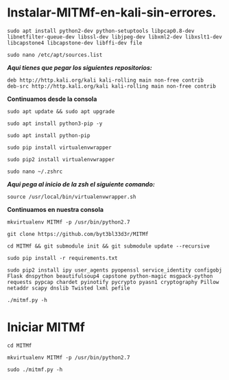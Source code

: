 # Instalar-MITMf-en-kali-sin-errores.
```
sudo apt install python2-dev python-setuptools libpcap0.8-dev libnetfilter-queue-dev libssl-dev libjpeg-dev libxml2-dev libxslt1-dev libcapstone4 libcapstone-dev libffi-dev file
```
```
sudo nano /etc/apt/sources.list
```
***Aqui tienes que pegar los siguientes repositorios:***
```
deb http://http.kali.org/kali kali-rolling main non-free contrib 
deb-src http://http.kali.org/kali kali-rolling main non-free contrib
```
**Continuamos desde la consola**
```
sudo apt update && sudo apt upgrade
```
```
sudo apt install python3-pip -y
```
```
sudo apt install python-pip
```
```
sudo pip install virtualenvwrapper
```
```
sudo pip2 install virtualenvwrapper
```
```
sudo nano ~/.zshrc
```
***Aqui pega al inicio de la zsh el siguiente comando:***
```
source /usr/local/bin/virtualenvwrapper.sh
```
**Continuamos en nuestra consola**
```
mkvirtualenv MITMf -p /usr/bin/python2.7
```
```
git clone https://github.com/byt3bl33d3r/MITMf
```
```
cd MITMf && git submodule init && git submodule update --recursive
```
```
sudo pip install -r requirements.txt
```
```
sudo pip2 install ipy user_agents pyopenssl service_identity configobj Flask dnspython beautifulsoup4 capstone python-magic msgpack-python requests pypcap chardet pyinotify pycrypto pyasn1 cryptography Pillow netaddr scapy dnslib Twisted lxml pefile
```
```
./mitmf.py -h
```
# Iniciar MITMf

```
cd MITMf
```
```
mkvirtualenv MITMf -p /usr/bin/python2.7
```
```
sudo ./mitmf.py -h
```

